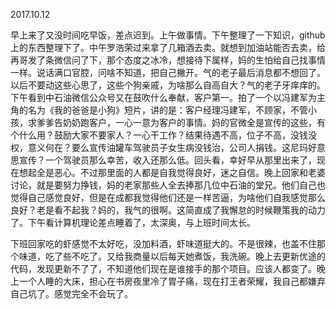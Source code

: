 2017.10.12

​         早上来了又没时间吃早饭，差点迟到。上午做事情。下午整理了一下知识，github上的东西整理下了。中午罗浩荣过来拿了几箱酒去卖。就想到加油站能否去卖，给再哥发了条微信问了下，那个态度之冰冷，想接待下属样，妈的生怕给自己找事情一样。说话满口官腔，问啥不知道，把自己撇开。气的老子最后消息都不想回了。以后不要动这些心思了，这些个狗亲戚，为啥那么自高自大？气的老子牙痒痒的。下午看到中石油微信公众号又在鼓吹什么奉献，客户第一。拍了一个以冯建军为主角的名为《我的爸爸是小狗》短片，讲的是：客户经理冯建军，不顾家，不管小孩，求爹爹告奶奶跑客户，一心一意为客户的事情。妈的官微全是宣传的这些，有个什么用？鼓励大家不要家人？一心干工作？结果待遇不高，位子不高，没钱没权，意义何在？要么宣传油罐车驾驶员子女生病没钱治，公司人捐钱。这尼玛好意思宣传？一个驾驶员那么幸苦，收入还那么低。回头看，幸好早从那里出来了，现在想起全是恶心。不过那里面的人都是自我觉得良好，迷之自信。晚上回家和老婆讨论，就是要努力挣钱，妈的老家那些人全去捧那几位中石油的堂兄。他们自己也觉得自己感觉良好，但是在成都我觉得他们还是一样苦逼，为啥他们自我感觉那么良好？老是看不起我？妈的，我气的很啊。这简直成了我懈怠的时候鞭策我的动力了。下午看计算机理论差点睡着了，太深奥，与上班时间太长。

​	下班回家吃的虾感觉不太好吃，没加料酒，虾味道挺大的。不是很辣，也盖不住那个味道，吃了些不吃了。又给我商量以后每天她煮饭，我洗碗。晚上去更新优途的代码，发现更新不了了，不知道他们现在是谁接手的那个项目。应该人都变了。晚上一个人睡的大床，担心在书房夜里冷了胃子痛，现在打王者荣耀，我自己都嫌弃自己坑了。感觉完全不会玩了。